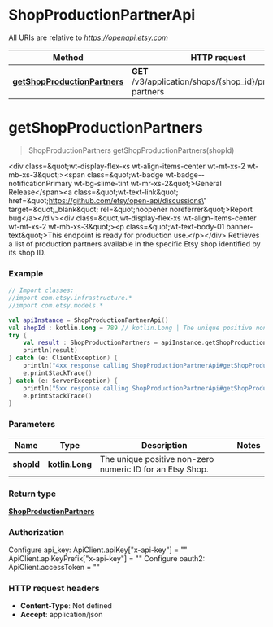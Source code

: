 # ShopProductionPartnerApi

All URIs are relative to *https://openapi.etsy.com*

| Method | HTTP request | Description |
| ------------- | ------------- | ------------- |
| [**getShopProductionPartners**](ShopProductionPartnerApi.md#getShopProductionPartners) | **GET** /v3/application/shops/{shop_id}/production-partners |  |


<a id="getShopProductionPartners"></a>
# **getShopProductionPartners**
> ShopProductionPartners getShopProductionPartners(shopId)



&lt;div class&#x3D;\&quot;wt-display-flex-xs wt-align-items-center wt-mt-xs-2 wt-mb-xs-3\&quot;&gt;&lt;span class&#x3D;\&quot;wt-badge wt-badge--notificationPrimary wt-bg-slime-tint wt-mr-xs-2\&quot;&gt;General Release&lt;/span&gt;&lt;a class&#x3D;\&quot;wt-text-link\&quot; href&#x3D;\&quot;https://github.com/etsy/open-api/discussions\&quot; target&#x3D;\&quot;_blank\&quot; rel&#x3D;\&quot;noopener noreferrer\&quot;&gt;Report bug&lt;/a&gt;&lt;/div&gt;&lt;div class&#x3D;\&quot;wt-display-flex-xs wt-align-items-center wt-mt-xs-2 wt-mb-xs-3\&quot;&gt;&lt;p class&#x3D;\&quot;wt-text-body-01 banner-text\&quot;&gt;This endpoint is ready for production use.&lt;/p&gt;&lt;/div&gt;  Retrieves a list of production partners available in the specific Etsy shop identified by its shop ID.

### Example
```kotlin
// Import classes:
//import com.etsy.infrastructure.*
//import com.etsy.models.*

val apiInstance = ShopProductionPartnerApi()
val shopId : kotlin.Long = 789 // kotlin.Long | The unique positive non-zero numeric ID for an Etsy Shop.
try {
    val result : ShopProductionPartners = apiInstance.getShopProductionPartners(shopId)
    println(result)
} catch (e: ClientException) {
    println("4xx response calling ShopProductionPartnerApi#getShopProductionPartners")
    e.printStackTrace()
} catch (e: ServerException) {
    println("5xx response calling ShopProductionPartnerApi#getShopProductionPartners")
    e.printStackTrace()
}
```

### Parameters
| Name | Type | Description  | Notes |
| ------------- | ------------- | ------------- | ------------- |
| **shopId** | **kotlin.Long**| The unique positive non-zero numeric ID for an Etsy Shop. | |

### Return type

[**ShopProductionPartners**](ShopProductionPartners.md)

### Authorization


Configure api_key:
    ApiClient.apiKey["x-api-key"] = ""
    ApiClient.apiKeyPrefix["x-api-key"] = ""
Configure oauth2:
    ApiClient.accessToken = ""

### HTTP request headers

 - **Content-Type**: Not defined
 - **Accept**: application/json

